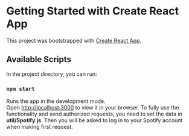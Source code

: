 # Getting Started with Create React App

This project was bootstrapped with [Create React App](https://github.com/facebook/create-react-app).

## Available Scripts

In the project directory, you can run:

### `npm start`

Runs the app in the development mode.\
Open [http://localhost:3000](http://localhost:3000) to view it in your browser.
To fully use the functionality and send authorized requests, you need to set the data in **util/Spotify.js**. Then you will be asked to log in to your Spotify account when making first request.
